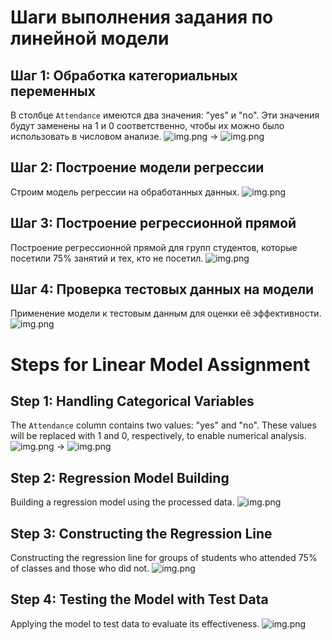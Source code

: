 # Шаги выполнения задания по линейной модели

## Шаг 1: Обработка категориальных переменных
В столбце `Attendance` имеются два значения: "yes" и "no". Эти значения будут заменены на 1 и 0 соответственно, чтобы их можно было использовать в числовом анализе.
![img.png](../../../../../media/st-1/4.%20Linear%20models%20part%202/LM-task-2/1.Data-statistics.png)
→
![img.png](../../../../../media/st-1/4.%20Linear%20models%20part%202/LM-task-2/2.Data-statistics2.png)

## Шаг 2: Построение модели регрессии
Строим модель регрессии на обработанных данных.
![img.png](../../../../../media/st-1/4.%20Linear%20models%20part%202/LM-task-2/3.Model-Stats.png)

## Шаг 3: Построение регрессионной прямой
Построение регрессионной прямой для групп студентов, которые посетили 75% занятий и тех, кто не посетил.
![img.png](../../../../../media/st-1/4.%20Linear%20models%20part%202/LM-task-2/4.Figure_1.png)

## Шаг 4: Проверка тестовых данных на модели
Применение модели к тестовым данным для оценки её эффективности.
![img.png](../../../../../media/st-1/4.%20Linear%20models%20part%202/LM-task-2/5.Model-prediction.png)



# Steps for Linear Model Assignment

## Step 1: Handling Categorical Variables
The `Attendance` column contains two values: "yes" and "no". These values will be replaced with 1 and 0, respectively, to enable numerical analysis.
![img.png](../../../../../media/st-1/4.%20Linear%20models%20part%202/LM-task-2/1.Data-statistics.png)
→
![img.png](../../../../../media/st-1/4.%20Linear%20models%20part%202/LM-task-2/2.Data-statistics2.png)

## Step 2: Regression Model Building
Building a regression model using the processed data.
![img.png](../../../../../media/st-1/4.%20Linear%20models%20part%202/LM-task-2/3.Model-Stats.png)

## Step 3: Constructing the Regression Line
Constructing the regression line for groups of students who attended 75% of classes and those who did not.
![img.png](../../../../../media/st-1/4.%20Linear%20models%20part%202/LM-task-2/4.Figure_1.png)

## Step 4: Testing the Model with Test Data
Applying the model to test data to evaluate its effectiveness.
![img.png](../../../../../media/st-1/4.%20Linear%20models%20part%202/LM-task-2/5.Model-prediction.png)
